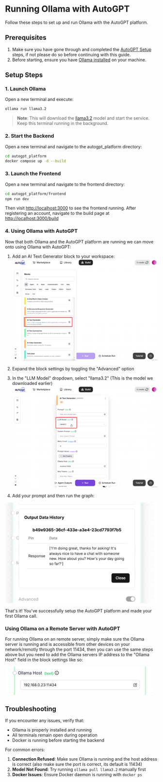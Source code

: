 # Running Ollama with AutoGPT

Follow these steps to set up and run Ollama with the AutoGPT platform.

## Prerequisites

1. Make sure you have gone through and completed the [AutoGPT Setup](/platform/getting-started) steps, if not please do so before continuing with this guide.
2. Before starting, ensure you have [Ollama installed](https://ollama.com/download) on your machine.

## Setup Steps

### 1. Launch Ollama

Open a new terminal and execute:

```bash
ollama run llama3.2
```

> **Note**: This will download the [llama3.2](https://ollama.com/library/llama3.2) model and start the service. Keep this terminal running in the background.

### 2. Start the Backend

Open a new terminal and navigate to the autogpt_platform directory:

```bash
cd autogpt_platform
docker compose up -d --build
```

### 3. Launch the Frontend

Open a new terminal and navigate to the frontend directory:

```bash
cd autogpt_platform/frontend
npm run dev
```

Then visit [http://localhost:3000](http://localhost:3000) to see the frontend running. After registering an account, navigate to the build page at [http://localhost:3000/build](http://localhost:3000/build)

### 4. Using Ollama with AutoGPT

Now that both Ollama and the AutoGPT platform are running we can move onto using Ollama with AutoGPT:

1. Add an AI Text Generator block to your workspace:
   ![Add AI Text Generator Block](../imgs/ollama/Select-AI-block.png)

2. Expand the block settings by toggling the "Advanced" option
3. In the "LLM Model" dropdown, select "llama3.2" (This is the model we downloaded earlier)
   ![Select Ollama Model](../imgs/ollama/Ollama-Select-Llama32.png)

4. Add your prompt and then run the graph:

![Ollama-Output](../imgs/ollama/Ollama-Output.png)

That's it! You've successfully setup the AutoGPT platform and made your first Ollama call.


### Using Ollama on a Remote Server with AutoGPT 
For running Ollama on an remote server, simply make sure the Ollama server is running and is accessible from other devices on your network/remotly through the port 11434, then you can use the same steps above but you need to add the Ollama servers IP address to the "Ollama Host" field in the block settings like so:

![Ollama Remote Host](../imgs/ollama/Ollama-Remote-Host.png)

## Troubleshooting

If you encounter any issues, verify that:

- Ollama is properly installed and running
- All terminals remain open during operation
- Docker is running before starting the backend

For common errors:

1. **Connection Refused**: Make sure Ollama is running and the host address is correct (also make sure the port is correct, its default is 11434)
2. **Model Not Found**: Try running `ollama pull llama3.2` manually first
3. **Docker Issues**: Ensure Docker daemon is running with `docker ps`